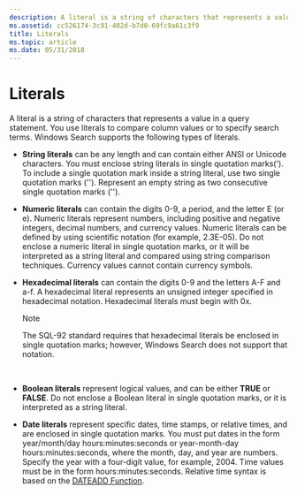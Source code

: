```yaml
---
description: A literal is a string of characters that represents a value in a query statement. You use literals to compare column values or to specify search terms. Windows Search supports the following types of literals.
ms.assetid: cc526174-3c91-402d-b7d0-69fc9a61c3f9
title: Literals
ms.topic: article
ms.date: 05/31/2018
---
```


# Literals

A literal is a string of characters that represents a value in a query statement. You use literals to compare column values or to specify search terms. Windows Search supports the following types of literals.


-   **String literals** can be any length and can contain either ANSI or Unicode characters. You must enclose string literals in single quotation marks('). To include a single quotation mark inside a string literal, use two single quotation marks (''). Represent an empty string as two consecutive single quotation marks ('').
-   **Numeric literals** can contain the digits 0-9, a period, and the letter E (or e). Numeric literals represent numbers, including positive and negative integers, decimal numbers, and currency values. Numeric literals can be defined by using scientific notation (for example, 2.3E-05). Do not enclose a numeric literal in single quotation marks, or it will be interpreted as a string literal and compared using string comparison techniques. Currency values cannot contain currency symbols.
-   **Hexadecimal literals** can contain the digits 0-9 and the letters A-F and a-f. A hexadecimal literal represents an unsigned integer specified in hexadecimal notation. Hexadecimal literals must begin with 0x.
    > [!Note]  
    > The SQL-92 standard requires that hexadecimal literals be enclosed in single quotation marks; however, Windows Search does not support that notation.

     

-   **Boolean literals** represent logical values, and can be either **TRUE** or **FALSE**. Do not enclose a Boolean literal in single quotation marks, or it is interpreted as a string literal.
-   **Date literals** represent specific dates, time stamps, or relative times, and are enclosed in single quotation marks. You must put dates in the form year/month/day hours:minutes:seconds or year-month-day hours:minutes:seconds, where the month, day, and year are numbers. Specify the year with a four-digit value, for example, 2004. Time values must be in the form hours:minutes:seconds. Relative time syntax is based on the [DATEADD Function](-search-sql-dateadd.md).

 

 



